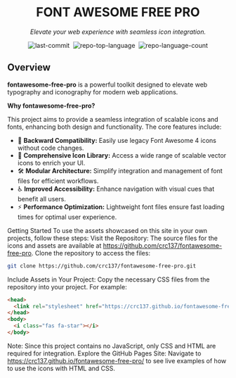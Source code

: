 <div id="top" class="">

<div align="center" class="text-center">
<h1>FONT AWESOME FREE PRO</h1>
<p><em>Elevate your web experience with seamless icon integration.</em></p>

<img alt="last-commit" src="https://img.shields.io/github/last-commit/crc137/fontawesome-free-pro?style=flat&amp;logo=git&amp;logoColor=white&amp;color=0080ff" class="inline-block mx-1" style="margin: 0px 2px;">
<img alt="repo-top-language" src="https://img.shields.io/github/languages/top/crc137/fontawesome-free-pro?style=flat&amp;color=0080ff" class="inline-block mx-1" style="margin: 0px 2px;">
<img alt="repo-language-count" src="https://img.shields.io/github/languages/count/crc137/fontawesome-free-pro?style=flat&amp;color=0080ff" class="inline-block mx-1" style="margin: 0px 2px;">
</div>

<h2>Overview</h2>
<p><strong>fontawesome-free-pro</strong> is a powerful toolkit designed to elevate web typography and iconography for modern web applications.</p>
<p><strong>Why fontawesome-free-pro?</strong></p>
<p>This project aims to provide a seamless integration of scalable icons and fonts, enhancing both design and functionality. The core features include:</p>
<ul class="list-disc pl-4 my-0">
<li class="my-0">🎨 <strong>Backward Compatibility:</strong> Easily use legacy Font Awesome 4 icons without code changes.</li>
<li class="my-0">🚀 <strong>Comprehensive Icon Library:</strong> Access a wide range of scalable vector icons to enrich your UI.</li>
<li class="my-0">🛠️ <strong>Modular Architecture:</strong> Simplify integration and management of font files for efficient workflows.</li>
<li class="my-0">♿ <strong>Improved Accessibility:</strong> Enhance navigation with visual cues that benefit all users.</li>
<li class="my-0">⚡ <strong>Performance Optimization:</strong> Lightweight font files ensure fast loading times for optimal user experience.</li>
</ul>

Getting Started
To use the assets showcased on this site in your own projects, follow these steps:
Visit the Repository: The source files for the icons and assets are available at https://github.com/crc137/fontawesome-free-pro. Clone the repository to access the files:
```bash
git clone https://github.com/crc137/fontawesome-free-pro.git
```

Include Assets in Your Project: Copy the necessary CSS files from the repository into your project. For example:
```html
<head>
  <link rel="stylesheet" href="https://crc137.github.io/fontawesome-free-pro/all.css">
</head>
<body>
  <i class="fas fa-star"></i>
</body>
```

Note: Since this project contains no JavaScript, only CSS and HTML are required for integration.
Explore the GitHub Pages Site: Navigate to https://crc137.github.io/fontawesome-free-pro/ to see live examples of how to use the icons with HTML and CSS.
</div>
